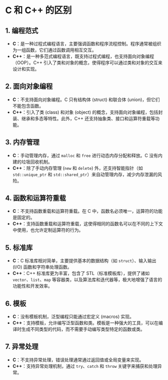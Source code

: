 
# C 和 C++ 的区别

## 1. 编程范式
- **C**：是一种过程式编程语言，主要强调函数和程序流程控制。程序通常被组织为一组函数，它们通过函数调用相互交互。
- **C++**：是一种多范式编程语言，既支持过程式编程，也支持面向对象编程（OOP）。C++ 引入了类和对象的概念，使得程序可以通过类和对象的交互来设计和实现。

## 2. 面向对象编程
- **C**：不支持面向对象编程。C 只有结构体 (struct) 和联合体 (union)，但它们不能包含函数。
- **C++**：引入了类 (class) 和对象 (object) 的概念，支持面向对象编程，包括封装、继承和多态等特性。此外，C++ 还支持抽象类、接口和运算符重载等功能。

## 3. 内存管理
- **C**：手动管理内存，通过 `malloc` 和 `free` 进行动态内存分配和释放。C 没有内建的垃圾回收机制。
- **C++**：除了手动内存管理 (`new` 和 `delete`) 外，还支持智能指针（如 `std::unique_ptr` 和 `std::shared_ptr`）来自动管理内存，减少内存泄漏的风险。

## 4. 函数和运算符重载
- **C**：不支持函数重载和运算符重载。在 C 中，函数名必须唯一，运算符的功能是固定的。
- **C++**：支持函数重载和运算符重载，这使得相同的函数名可以在不同的上下文中使用，也允许定制运算符的行为。

## 5. 标准库
- **C**：C 标准库相对简单，主要提供基本的数据结构（如 `struct`）、输入输出 (I/O) 函数和字符串处理函数。
- **C++**：C++ 标准库更为丰富，包含了 STL（标准模板库），提供了诸如 `vector`、`list`、`map` 等容器类，以及算法库和迭代器等，极大地增强了语言的功能性和开发效率。

## 6. 模板
- **C**：没有模板机制，泛型编程只能通过宏定义 (macros) 实现。
- **C++**：支持模板，允许编写泛型函数和类。模板是一种强大的工具，可以在编译时生成不同类型的代码，而不需要手动编写类型特定的函数或类。

## 7. 异常处理
- **C**：不支持异常处理，错误处理通常通过返回值或全局变量来实现。
- **C++**：支持异常处理机制，通过 `try`、`catch` 和 `throw` 关键字来捕获和处理异常。
